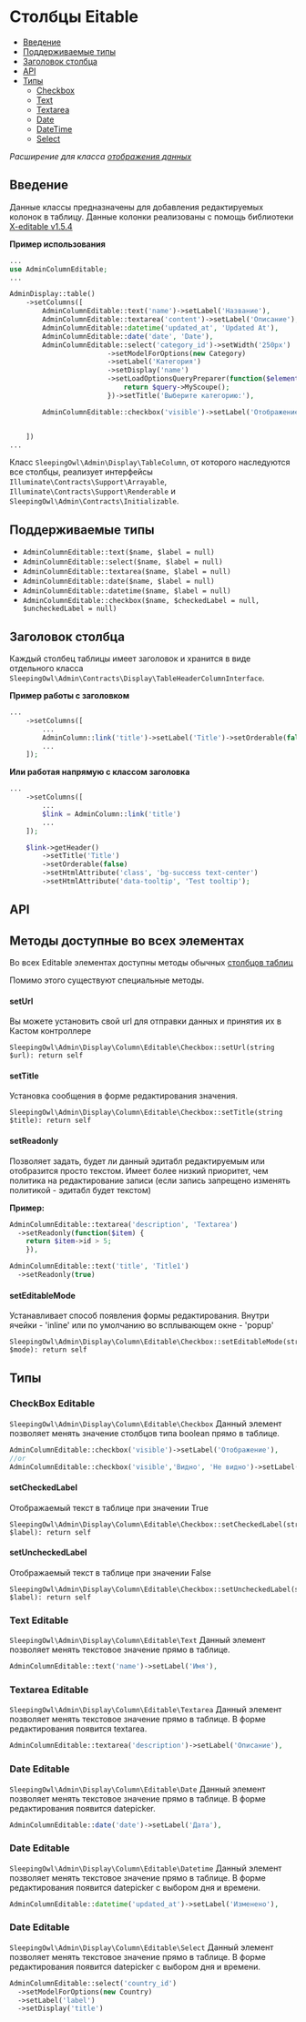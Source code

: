 # Столбцы Eitable

- [Введение](#Введение)
- [Поддерживаемые типы](#Поддерживаемые-типы)
- [Заголовок столбца](#Заголовок-столбца)
- [API](#api)
- [Типы](#Типы)
    - [Checkbox](#checkbox-editable)
    - [Text](#text-editable)
    - [Textarea](#textarea-editable)
    - [Date](#date-editable)
    - [DateTime](#datetime-editable)
    - [Select](#select-editable)


*Расширение для класса [отображения данных](displays)*


## Введение

Данные классы предназначены для добавления редактируемых колонок в таблицу. Данные колонки реализованы с помощь библиотеки [X-editable v1.5.4](http://vitalets.github.io/x-editable/)

**Пример использования**

```php
...
use AdminColumnEditable;
...

AdminDisplay::table()
    ->setColumns([
        AdminColumnEditable::text('name')->setLabel('Название'),       
        AdminColumnEditable::textarea('content')->setLabel('Описание'),
        AdminColumnEditable::datetime('updated_at', 'Updated At'),
        AdminColumnEditable::date('date', 'Date'),
        AdminColumnEditable::select('category_id')->setWidth('250px')
                        ->setModelForOptions(new Category)
                        ->setLabel('Категория')
                        ->setDisplay('name')
                        ->setLoadOptionsQueryPreparer(function($element, $query) {
                            return $query->MyScoupe();
                        })->setTitle('Выберите категорию:'),

        AdminColumnEditable::checkbox('visible')->setLabel('Отображение')->setWidth('30px'),


    ])
...
```

Класс `SleepingOwl\Admin\Display\TableColumn`, от которого наследуются
все столбцы, реализует интерфейсы `Illuminate\Contracts\Support\Arrayable`,
`Illuminate\Contracts\Support\Renderable` и `SleepingOwl\Admin\Contracts\Initializable`.


## Поддерживаемые типы

 - `AdminColumnEditable::text($name, $label = null)`
 - `AdminColumnEditable::select($name, $label = null)`
 - `AdminColumnEditable::textarea($name, $label = null)`
 - `AdminColumnEditable::date($name, $label = null)`
 - `AdminColumnEditable::datetime($name, $label = null)`
 - `AdminColumnEditable::checkbox($name, $checkedLabel = null, $uncheckedLabel = null)`



## Заголовок столбца

Каждый столбец таблицы имеет заголовок и хранится в виде отдельного класса
`SleepingOwl\Admin\Contracts\Display\TableHeaderColumnInterface`.

**Пример работы с заголовком**

```php
...
    ->setColumns([
        ...
        AdminColumn::link('title')->setLabel('Title')->setOrderable(false),
        ...
    ]);
```

**Или работая напрямую с классом заголовка**
```php
...
    ->setColumns([
        ...
        $link = AdminColumn::link('title')
        ...
    ]);

    $link->getHeader()
        ->setTitle('Title')
        ->setOrderable(false)
        ->setHtmlAttribute('class', 'bg-success text-center')
        ->setHtmlAttribute('data-tooltip', 'Test tooltip');
```



## API

<a name="all-methods"></a>
## Методы доступные во всех элементах
Во всех Editable элементах доступны методы обычных [столбцов таблиц](https://sleepingowladmin.ru/docs/columns#api)

Помимо этого существуют специальные методы.

<a name="set-label"></a>
#### setUrl
Вы можете установить свой url для отправки данных и принятия их в Кастом контроллере

    SleepingOwl\Admin\Display\Column\Editable\Checkbox::setUrl(string $url): return self

#### setTitle
Установка сообщения в форме редактирования значения.

    SleepingOwl\Admin\Display\Column\Editable\Checkbox::setTitle(string $title): return self

#### setReadonly
Позволяет задать, будет ли данный эдитабл редактируемым или отобразится просто текстом. Имеет более низкий приоритет, чем политика на редактирование записи (если запись запрещено изменять политикой - эдитабл будет текстом)

__Пример:__
```php
AdminColumnEditable::textarea('description', 'Textarea')
  ->setReadonly(function($item) {
    return $item->id > 5;
    }),

AdminColumnEditable::text('title', 'Title1')
  ->setReadonly(true)
```


#### setEditableMode
Устанавливает способ появления формы редактирования. Внутри ячейки - 'inline' или по умолчанию во всплывающем окне - 'popup'

    SleepingOwl\Admin\Display\Column\Editable\Checkbox::setEditableMode(string $mode): return self


## Типы

<a name="checkbox-editable"></a>    

### CheckBox Editable
`SleepingOwl\Admin\Display\Column\Editable\Checkbox`
Данный элемент позволяет менять значение столбцов типа boolean прямо в таблице.

```php
AdminColumnEditable::checkbox('visible')->setLabel('Отображение'),
//or
AdminColumnEditable::checkbox('visible','Видно', 'Не видно')->setLabel('Отображение'),
```



#### setCheckedLabel
Отображаемый текст в таблице при значении True

    SleepingOwl\Admin\Display\Column\Editable\Checkbox::setCheckedLabel(string $label): return self

#### setUncheckedLabel
Отображаемый текст в таблице при значении False

    SleepingOwl\Admin\Display\Column\Editable\Checkbox::setUncheckedLabel(string $label): return self


<a name="text-editable"></a>
### Text Editable
`SleepingOwl\Admin\Display\Column\Editable\Text`
Данный элемент позволяет менять текстовое значение прямо в таблице.

```php
AdminColumnEditable::text('name')->setLabel('Имя'),
```


<a name="textarea-editable"></a>
### Textarea Editable
`SleepingOwl\Admin\Display\Column\Editable\Textarea`
Данный элемент позволяет менять текстовое значение прямо в таблице. В форме редактирования появится textarea.

```php
AdminColumnEditable::textarea('description')->setLabel('Описание'),
```


<a name="date-editable"></a>
### Date Editable
`SleepingOwl\Admin\Display\Column\Editable\Date`
Данный элемент позволяет менять текстовое значение прямо в таблице. В форме редактирования появится datepicker.

```php
AdminColumnEditable::date('date')->setLabel('Дата'),
```


<a name="datetime-editable"></a>
### Date Editable
`SleepingOwl\Admin\Display\Column\Editable\Datetime`
Данный элемент позволяет менять текстовое значение прямо в таблице. В форме редактирования появится datepicker с выбором дня и времени.

```php
AdminColumnEditable::datetime('updated_at')->setLabel('Изменено'),
```


<a name="select-editable"></a>
### Date Editable
`SleepingOwl\Admin\Display\Column\Editable\Select`
Данный элемент позволяет менять текстовое значение прямо в таблице. В форме редактирования появится datepicker с выбором дня и времени.

```php
AdminColumnEditable::select('country_id')
  ->setModelForOptions(new Country)
  ->setLabel('label')
  ->setDisplay('title')
```
